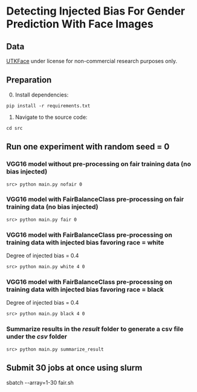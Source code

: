 # Detecting Injected Bias For Gender Prediction With Face Images

## Data
[UTKFace](https://susanqq.github.io/UTKFace/) under license for non-commercial research purposes only.

## Preparation

0. Install dependencies:
```
pip install -r requirements.txt
```
1. Navigate to the source code:
```
cd src
```

## Run one experiment with random seed = 0

### VGG16 model without pre-processing on fair training data (no bias injected)
```
src> python main.py nofair 0
```

### VGG16 model with FairBalanceClass pre-processing on fair training data (no bias injected)
```
src> python main.py fair 0
```

### VGG16 model with FairBalanceClass pre-processing on training data with injected bias favoring race = white
Degree of injected bias = 0.4
```
src> python main.py white 4 0
```

### VGG16 model with FairBalanceClass pre-processing on training data with injected bias favoring race = black
Degree of injected bias = 0.4
```
src> python main.py black 4 0
```

### Summarize results in the _result_ folder to generate a csv file under the _csv_ folder
```
src> python main.py summarize_result
```

## Submit 30 jobs at once using slurm
sbatch --array=1-30 fair.sh


